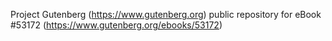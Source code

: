 Project Gutenberg (https://www.gutenberg.org) public repository for
eBook #53172 (https://www.gutenberg.org/ebooks/53172)
